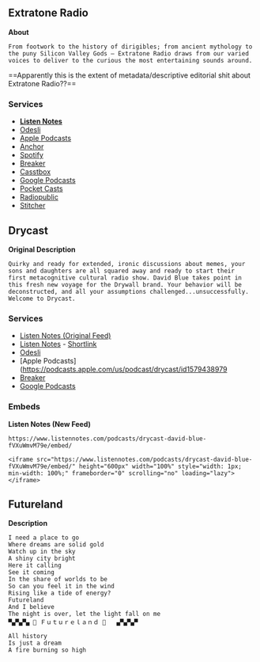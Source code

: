 ## Extratone Radio

**About**
```
From footwork to the history of dirigibles; from ancient mythology to the puny Silicon Valley Gods — Extratone Radio draws from our varied voices to deliver to the curious the most entertaining sounds around.
```

==Apparently this is the extent of metadata/descriptive editorial shit about Extratone Radio??==

### Services

- [**Listen Notes**](https://www.listennotes.com/podcasts/extratone-radio-extratone-_o2nAOrdjm4/)
- [Odesli](https://pods.link/extratone)
- [Apple Podcasts](https://bit.ly/extrapple)
- [Anchor](https://anchor.fm/extratone)
- [Spotify](https://bit.ly/extrspotify)
- [Breaker ](https://www.breaker.audio/extratone\-radio)
- [Casstbox](https://castbox.fm/channel/id1347882)
- [Google Podcasts](https://www.google.com/podcasts?feed=aHR0cHM6Ly9hbmNob3IuZm0vcy85YTlmOTgvcG9kY2FzdC9yc3M=)
- [Pocket Casts](https://pca.st/1FXa)
- [Radiopublic](https://play.radiopublic.com/extratone\-radio\-WYDa1L)
- [Stitcher](https://www.stitcher.com/podcast/anchor\-podcasts/extratone\-radio)


## Drycast

**Original Description**
```
Quirky and ready for extended, ironic discussions about memes, your sons and daughters are all squared away and ready to start their first metacognitive cultural radio show. David Blue takes point in this fresh new voyage for the Drywall brand. Your behavior will be deconstructed, and all your assumptions challenged...unsuccessfully. Welcome to Drycast.
```


### Services
- [Listen Notes (Original Feed)](https://www.listennotes.com/podcasts/drycast-extratone--jiCTUNeV51/#podcast)
- [Listen Notes](https://www.listennotes.com/podcasts/drycast-extratone--jiCTUNeV51/#podcast) - [Shortlink](https://lnns.co/Uk-AyKLahdC)
- [Odesli](https://pods.link/drycast)
- [Apple Podcasts](https://podcasts.apple.com/us/podcast/drycast/id1579438979
- [Breaker](https://www.breaker.audio/drycast)
- [Google Podcasts](https://podcasts.google.com/feed/aHR0cHM6Ly9hbmNob3IuZm0vcy8zZWQxYjhiNC9wb2RjYXN0L3Jzcw)


### Embeds

**Listen Notes (New Feed)**

`https://www.listennotes.com/podcasts/drycast-david-blue-fVXuWmvM79e/embed/`

```
<iframe src="https://www.listennotes.com/podcasts/drycast-david-blue-fVXuWmvM79e/embed/" height="600px" width="100%" style="width: 1px; min-width: 100%;" frameborder="0" scrolling="no" loading="lazy"></iframe>
```

## Futureland

**Description**
```
I need a place to go
Where dreams are solid gold
Watch up in the sky
A shiny city bright
Here it calling
See it coming
In the share of worlds to be
So can you feel it in the wind
Rising like a tide of energy?
Futureland
And I believe
The night is over, let the light fall on me
▀▄▀▄▀▄ 🎀 Ｆｕｔｕｒｅｌａｎｄ 🎀   ▄▀▄▀▄▀

All history
Is just a dream
A fire burning so high
```